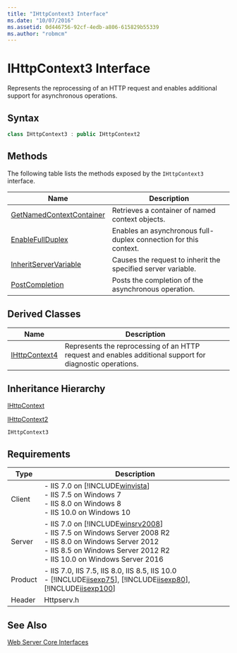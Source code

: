 ```yaml
---
title: "IHttpContext3 Interface"
ms.date: "10/07/2016"
ms.assetid: 0d446756-92cf-4edb-a806-615829b55339
ms.author: "robmcm"
---
```

# IHttpContext3 Interface
Represents the reprocessing of an HTTP request and enables additional support for asynchronous operations.  
  
## Syntax  
  
```cpp  
class IHttpContext3 : public IHttpContext2  
```  
  
## Methods  
 The following table lists the methods exposed by the `IHttpContext3` interface.  
  
|Name|Description|  
|----------|-----------------|  
|[GetNamedContextContainer](../../web-development-reference/native-code-api-reference/ihttpcontext3-getnamedcontextcontainer-method.md)|Retrieves a container of named context objects.|  
|[EnableFullDuplex](../../web-development-reference/native-code-api-reference/ihttpcontext3-enablefullduplex-method.md)|Enables an asynchronous full-duplex connection for this context.|  
|[InheritServerVariable](../../web-development-reference/native-code-api-reference/ihttpcontext3-inheritservervariable-method.md)|Causes the request to inherit the specified server variable.|  
|[PostCompletion](../../web-development-reference/native-code-api-reference/ihttpcontext3-postcompletion-method.md)|Posts the completion of the asynchronous operation.|  
  
## Derived Classes  
  
|Name|Description|  
|----------|-----------------|  
|[IHttpContext4](../../web-development-reference/native-code-api-reference/ihttpcontext4-interface.md)|Represents the reprocessing of an HTTP request and enables additional support for diagnostic operations.|  
  
## Inheritance Hierarchy  
 [IHttpContext](../../web-development-reference/native-code-api-reference/ihttpcontext-interface.md)  
  
 [IHttpContext2](../../web-development-reference/native-code-api-reference/ihttpcontext2-interface.md)  
  
 `IHttpContext3`  
  
## Requirements  
  
|Type|Description|  
|----------|-----------------|  
|Client|-   IIS 7.0 on [!INCLUDE[winvista](../../wmi-provider/includes/winvista-md.md)]<br />-   IIS 7.5 on Windows 7<br />-   IIS 8.0 on Windows 8<br />-   IIS 10.0 on Windows 10|  
|Server|-   IIS 7.0 on [!INCLUDE[winsrv2008](../../wmi-provider/includes/winsrv2008-md.md)]<br />-   IIS 7.5 on Windows Server 2008 R2<br />-   IIS 8.0 on Windows Server 2012<br />-   IIS 8.5 on Windows Server 2012 R2<br />-   IIS 10.0 on Windows Server 2016|  
|Product|-   IIS 7.0, IIS 7.5, IIS 8.0, IIS 8.5, IIS 10.0<br />-   [!INCLUDE[iisexp75](../../web-development-reference/native-code-api-reference/includes/iisexp75-md.md)], [!INCLUDE[iisexp80](../../web-development-reference/native-code-api-reference/includes/iisexp80-md.md)], [!INCLUDE[iisexp100](../../web-development-reference/native-code-api-reference/includes/iisexp100-md.md)]|  
|Header|Httpserv.h|  
  
## See Also  
 [Web Server Core Interfaces](../../web-development-reference/native-code-api-reference/web-server-core-interfaces.md)